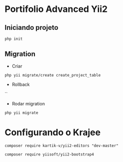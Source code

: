 # Portifolio Advanced Yii2

## Iniciando projeto

`php init`

## Migration

- Criar

`php yii migrate/create create_project_table`

- Rollback

``

- Rodar migration

`php yii migrate`

# Configurando o Krajee

`composer require kartik-v/yii2-editors "dev-master"`

`composer require yiisoft/yii2-bootstrap4`